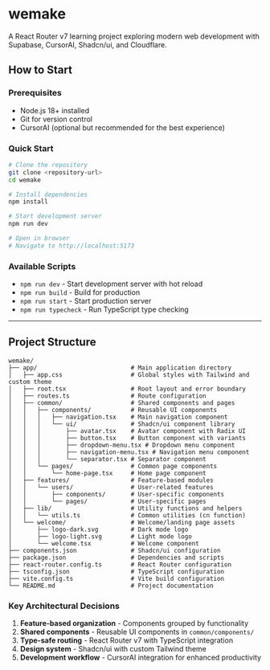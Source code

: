 # wemake

A React Router v7 learning project exploring modern web development with Supabase, CursorAI, Shadcn/ui, and Cloudflare.

## How to Start

### Prerequisites

- Node.js 18+ installed
- Git for version control
- CursorAI (optional but recommended for the best experience)

### Quick Start

```bash
# Clone the repository
git clone <repository-url>
cd wemake

# Install dependencies
npm install

# Start development server
npm run dev

# Open in browser
# Navigate to http://localhost:5173
```

### Available Scripts

- `npm run dev` - Start development server with hot reload
- `npm run build` - Build for production
- `npm run start` - Start production server
- `npm run typecheck` - Run TypeScript type checking

---

## Project Structure

```
wemake/
├── app/                          # Main application directory
│   ├── app.css                   # Global styles with Tailwind and custom theme
│   ├── root.tsx                  # Root layout and error boundary
│   ├── routes.ts                 # Route configuration
│   ├── common/                   # Shared components and pages
│   │   ├── components/           # Reusable UI components
│   │   │   ├── navigation.tsx    # Main navigation component
│   │   │   └── ui/               # Shadcn/ui component library
│   │   │       ├── avatar.tsx    # Avatar component with Radix UI
│   │   │       ├── button.tsx    # Button component with variants
│   │   │       ├── dropdown-menu.tsx # Dropdown menu component
│   │   │       ├── navigation-menu.tsx # Navigation menu component
│   │   │       └── separator.tsx # Separator component
│   │   └── pages/                # Common page components
│   │       └── home-page.tsx     # Home page component
│   ├── features/                 # Feature-based modules
│   │   └── users/                # User-related features
│   │       ├── components/       # User-specific components
│   │       └── pages/            # User-specific pages
│   ├── lib/                      # Utility functions and helpers
│   │   └── utils.ts              # Common utilities (cn function)
│   └── welcome/                  # Welcome/landing page assets
│       ├── logo-dark.svg         # Dark mode logo
│       ├── logo-light.svg        # Light mode logo
│       └── welcome.tsx           # Welcome component
├── components.json               # Shadcn/ui configuration
├── package.json                  # Dependencies and scripts
├── react-router.config.ts        # React Router configuration
├── tsconfig.json                 # TypeScript configuration
├── vite.config.ts                # Vite build configuration
└── README.md                     # Project documentation
```

### Key Architectural Decisions

1. **Feature-based organization** - Components grouped by functionality
2. **Shared components** - Reusable UI components in `common/components/`
3. **Type-safe routing** - React Router v7 with TypeScript integration
4. **Design system** - Shadcn/ui with custom Tailwind theme
5. **Development workflow** - CursorAI integration for enhanced productivity
